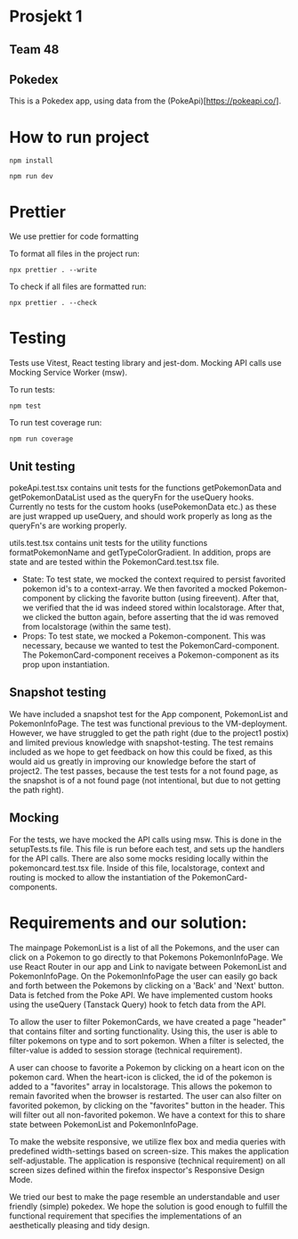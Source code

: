 # Prosjekt 1

## Team 48

## Pokedex
This is a Pokedex app, using data from the (PokeApi)[https://pokeapi.co/]. 

# How to run project

```
npm install
```

```
npm run dev
```

# Prettier
We use prettier for code formatting

To format all files in the project run:

```
npx prettier . --write
```

To check if all files are formatted run:

```
npx prettier . --check
```

# Testing

Tests use Vitest, React testing library and jest-dom.
Mocking API calls use Mocking Service Worker (msw).


To run tests:

```
npm test
```

To run test coverage run:

```
npm run coverage
```

## Unit testing

pokeApi.test.tsx contains unit tests for the functions getPokemonData and getPokemonDataList used as the queryFn for the useQuery hooks. Currently no tests for the custom hooks (usePokemonData etc.) as these are just wrapped up useQuery, and should work properly as long as the queryFn's are working properly.

utils.test.tsx contains unit tests for the utility functions formatPokemonName and getTypeColorGradient.
In addition, props are state and are tested within the PokemonCard.test.tsx file.

- State: To test state, we mocked the context required to persist favorited pokemon id's to a context-array. We then favorited a mocked Pokemon-component by clicking the favorite button (using fireevent). After that, we verified that the id was indeed stored within localstorage. After that, we clicked the button again, before asserting that the id was removed from localstorage (within the same test).
- Props: To test state, we mocked a Pokemon-component. This was necessary, because we wanted to test the PokemonCard-component. The PokemonCard-component receives a Pokemon-component as its prop upon instantiation.

## Snapshot testing

We have included a snapshot test for the App component, PokemonList and PokemonInfoPage. The test was functional previous to the VM-deployment. However, we have struggled to get the path right (due to the project1 postix) and limited previous knowledge with snapshot-testing. The test remains included as we hope to get feedback on how this could be fixed, as this would aid us greatly in improving our knowledge before the start of project2. The test passes, because the test tests for a not found page, as the snapshot is of a not found page (not intentional, but due to not getting the path right).

## Mocking

For the tests, we have mocked the API calls using msw. This is done in the setupTests.ts file. This file is run before each test, and sets up the handlers for the API calls. There are also some mocks residing locally within the pokemoncard.test.tsx file. Inside of this file, localstorage, context and routing is mocked to allow the instantiation of the PokemonCard-components.

# Requirements and our solution:

The mainpage PokemonList is a list of all the Pokemons, and the user can click on a Pokemon to go directly to that Pokemons PokemonInfoPage. We use React Router in our app and Link to navigate between PokemonList and PokemonInfoPage. On the PokemonInfoPage the user can easily go back and forth between the Pokemons by clicking on a 'Back' and 'Next' button. Data is fetched from the Poke API. We have implemented custom hooks using the useQuery (Tanstack Query) hook to fetch data from the API.

To allow the user to filter PokemonCards, we have created a page "header" that contains filter and sorting functionality. Using this, the user is able to filter pokemons on type and to sort pokemon. When a filter is selected, the filter-value is added to session storage (technical requirement).

A user can choose to favorite a Pokemon by clicking on a heart icon on the pokemon card. When the heart-icon is clicked, the id of the pokemon is added to a "favorites" array in localstorage. This allows the pokemon to remain favorited when the browser is restarted. The user can also filter on favorited pokemon, by clicking on the "favorites" button in the header. This will filter out all non-favorited pokemon. We have a context for this to share state between PokemonList and PokemonInfoPage. 

To make the website responsive, we utilize flex box and media queries with predefined width-settings based on screen-size. This makes the application self-adjustable. The application is responsive (technical requirement) on all screen sizes defined within the firefox inspector's Responsive Design Mode.

We tried our best to make the page resemble an understandable and user friendly (simple) pokedex. We hope the solution is good enough to fulfill the functional requirement that specifies the implementations of an aesthetically pleasing and tidy design.
